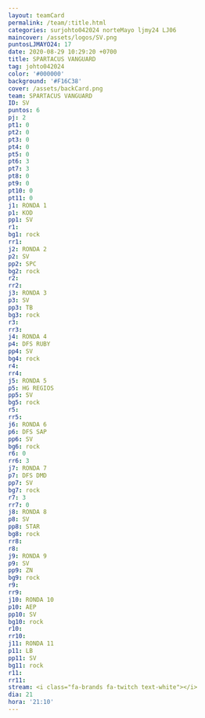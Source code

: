 ```yaml
---
layout: teamCard
permalink: /team/:title.html
categories: surjohto042024 norteMayo ljmy24 LJ06
maincover: /assets/logos/SV.png
puntosLJMAYO24: 17
date: 2020-08-29 10:29:20 +0700
title: SPARTACUS VANGUARD
tag: johto042024
color: '#000000'
background: '#F16C38'
cover: /assets/backCard.png
team: SPARTACUS VANGUARD
ID: SV
puntos: 6
pj: 2
pt1: 0
pt2: 0
pt3: 0
pt4: 0
pt5: 0
pt6: 3
pt7: 3
pt8: 0
pt9: 0
pt10: 0
pt11: 0
j1: RONDA 1
p1: KOD
pp1: SV
r1:
bg1: rock
rr1:
j2: RONDA 2
p2: SV
pp2: SPC
bg2: rock
r2:
rr2:
j3: RONDA 3
p3: SV
pp3: TB
bg3: rock
r3:
rr3:
j4: RONDA 4
p4: DFS RUBY
pp4: SV
bg4: rock
r4:
rr4:
j5: RONDA 5
p5: HG REGIOS
pp5: SV
bg5: rock
r5:
rr5:
j6: RONDA 6
p6: DFS SAP
pp6: SV
bg6: rock
r6: 0
rr6: 3
j7: RONDA 7
p7: DFS DMD
pp7: SV
bg7: rock
r7: 3
rr7: 0
j8: RONDA 8
p8: SV
pp8: STAR
bg8: rock
rr8:
r8:
j9: RONDA 9
p9: SV
pp9: ZN
bg9: rock
r9:
rr9:
j10: RONDA 10
p10: AEP
pp10: SV
bg10: rock
r10:
rr10:
j11: RONDA 11
p11: LB
pp11: SV
bg11: rock
r11:
rr11:
stream: <i class="fa-brands fa-twitch text-white"></i>
dia: 21
hora: '21:10'
---
```

